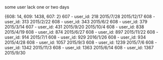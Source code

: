 some user lack one or two days

{608: 14, 609: 1438, 607: 2}
607 - user_id: 218
2015/7/28
2015/12/17
608 - user_id: 313
2015/2/22
608 - user_id: 343
2015/6/2
608 - user_id: 379
2015/3/14
607 - user_id: 431
2015/9/20
2015/10/4
608 - user_id: 838
2015/4/19
608 - user_id: 874
2015/6/27
608 - user_id: 897
2015/11/22
608 - user_id: 914
2015/7/1
608 - user_id: 929
2016/1/26
608 - user_id: 934
2015/4/28
608 - user_id: 1057
2015/9/3
608 - user_id: 1239
2015/7/6
608 - user_id: 1342
2015/11/3
608 - user_id: 1363
2015/6/14
608 - user_id: 1367
2015/9/30
